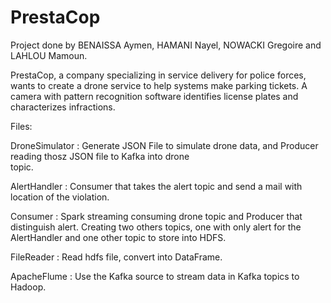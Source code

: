 # PrestaCop

Project done by BENAISSA Aymen, HAMANI Nayel, NOWACKI Gregoire and LAHLOU Mamoun.

PrestaCop, a company specializing in service delivery for police forces, wants to create a drone service to help systems make parking tickets.
A camera with pattern recognition software identifies license plates and characterizes infractions.


Files:

  DroneSimulator : Generate JSON File to simulate drone data, and Producer reading thosz JSON file to Kafka into drone    
                 topic.
  
  AlertHandler : Consumer that takes the alert topic and send a mail with location of the violation.
  
  Consumer : Spark streaming consuming drone topic and Producer that distinguish alert. Creating two others topics, one with only alert for the AlertHandler and one other topic to store into HDFS.
  
  FileReader : Read hdfs file, convert into DataFrame.
  
  ApacheFlume : Use the Kafka source to stream data in Kafka topics to Hadoop.
